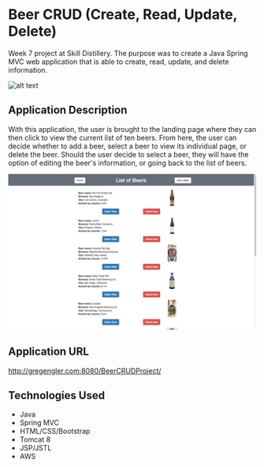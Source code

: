 # Beer CRUD (Create, Read, Update, Delete)

Week 7 project at Skill Distillery.  The purpose was to create a Java Spring MVC web application that is able to create, read, update, and delete information.

![alt text](landingpage.png "BeerCRUD landing page")

## Application Description

With this application, the user is brought to the landing page where they can then click to view the current list of ten beers.  From here, the user can decide whether to add a beer, select a beer to view its individual page, or delete the beer.  Should the user decide to select a beer, they will have the option of editing the beer's information, or going back to the list of beers.

![alt text](listpage.png "BeerCRUD list page")

## Application URL
http://gregengler.com:8080/BeerCRUDProject/

## Technologies Used

* Java
* Spring MVC
* HTML/CSS/Bootstrap
* Tomcat 8
* JSP/JSTL
* AWS
